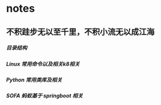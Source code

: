# notes
不积跬步无以至千里，不积小流无以成江海
---
##### 目录结构
##### Linux 常用命令以及相关k8相关
##### Python 常用类库及相关
##### SOFA 蚂蚁基于 springboot 相关